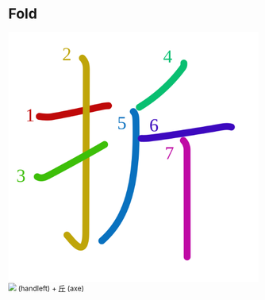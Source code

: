 # Fold
![6298](Kanji/kanji-colorize/6298.svg)
![](http://www.kanjidamage.com/assets/radsmall/hand-aafaca9c6c732e8c5cbc36a76c32a05e6a94bf3bd18976c360e42bf73dc0c1cd.jpg) (handleft) + [斤](Kanji/kanji-dict/斤.md) (axe) 